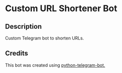 # Custom URL Shortener Bot

## Description

Custom Telegram bot to shorten URLs.

## Credits

This bot was created using [python-telegram-bot.](<https://github.com/python-telegram-bot/python-telegram-bot>)
